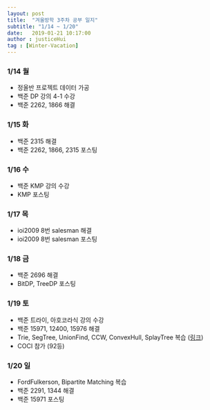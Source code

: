 ```yaml
---
layout: post
title:  "겨울방학 3주차 공부 일지"
subtitle: "1/14 ~ 1/20"
date:   2019-01-21 10:17:00
author : justiceHui
tag : [Winter-Vacation]
---
```


### 1/14 월
* 정올반 프로젝트 데이터 가공
* 백준 DP 강의 4-1 수강
* 백준 2262, 1866 해결

### 1/15 화
* 백준 2315 해결
* 백준 2262, 1866, 2315 포스팅

### 1/16 수
* 백준 KMP 강의 수강
* KMP 포스팅

### 1/17 목
* ioi2009 8번 salesman 해결
* ioi2009 8번 salesman 포스팅

### 1/18 금
* 백준 2696 해결
* BitDP, TreeDP 포스팅

### 1/19 토
* 백준 트라이, 아호코라식 강의 수강
* 백준 15971, 12400, 15976 해결
* Trie, SegTree, UnionFind, CCW, ConvexHull, SplayTree 복습 (<a href = "https://github.com/justiceHui/AlgorithmImplement">링크</a>)
* COCI 참가 (92등)

### 1/20 일
* FordFulkerson, Bipartite Matching 복습
* 백준 2291, 1344 해결
* 백준 15971 포스팅

